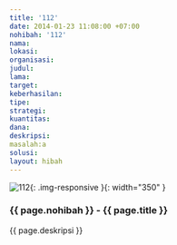 ```yaml
---
title: '112'
date: 2014-01-23 11:08:00 +07:00
nohibah: '112'
nama:
lokasi:
organisasi:
judul:
lama:
target:
keberhasilan:
tipe:
strategi:
kuantitas:
dana:
deskripsi:
masalah:a
solusi:
layout: hibah
---
```


![112](/static/img/hibahcms/112.png){: .img-responsive }{: width="350" }

### {{ page.nohibah }} - {{ page.title }}

{{ page.deskripsi }}
